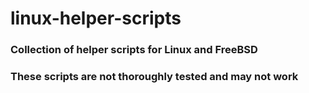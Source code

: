 # linux-helper-scripts
### Collection of helper scripts for Linux and FreeBSD
### These scripts are not thoroughly tested and may not work

